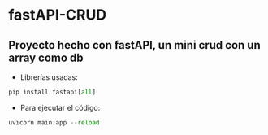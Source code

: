 # fastAPI-CRUD

## Proyecto hecho con fastAPI, un mini crud con un array como db

* Librerías usadas:

```python
pip install fastapi[all]
```

* Para ejecutar el código:
```python
uvicorn main:app --reload
```
